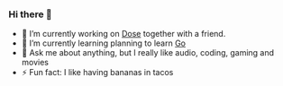 ### Hi there 👋
- 🔭 I’m currently working on [Dose](https://github.com/GustavPS/Dose) together with a friend.
- 🌱 I’m currently learning planning to learn [Go](https://go.dev/)
- 💬 Ask me about anything, but I really like audio, coding, gaming and movies
- ⚡ Fun fact: I like having bananas in tacos
